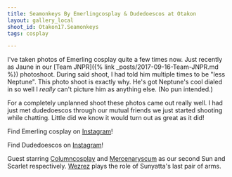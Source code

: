 ```yaml
---
title: Seamonkeys By Emerlingcosplay & Dudedoescos at Otakon
layout: gallery_local
shoot_id: Otakon17.Seamonkeys
tags: cosplay

---
```


I've taken photos of Emerling cosplay quite a few times now. Just recently as Jaune in our [Team JNPR]({% link _posts/2017-09-16-Team-JNPR.md %}) photoshoot. During said shoot, I had told him multiple times to be "less Neptune". This photo shoot is exactly why. He's got Neptune's cool dialed in so well I *really* can't picture him as anything else. (No pun intended.) 

For a completely unplanned shoot these photos came out really well. I had just met dudedoescos through our mutual friends we just started shooting while chatting. Little did we know it would turn out as great as it did!

Find Emerling cosplay on [Instagram](https://www.instagram.com/emerlingcosplay/)!

Find Dudedoescos on [Instagram](https://www.instagram.com/dudedoescos/)!

Guest starring [Columncosplay](https://www.instagram.com/columncosplay/) and [Mercenaryscum](https://www.instagram.com/mercenaryscum/) as our second Sun and Scarlet respectively. [Wezrez](https://www.instagram.com/wezrez/) plays the role of Sunyatta's last pair of arms. 

